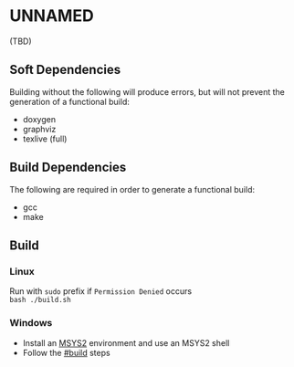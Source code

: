 # UNNAMED
(TBD)


## Soft Dependencies
Building without the following will produce errors, but will not prevent the generation of a functional build:
* doxygen
* graphviz
* texlive (full)


## Build Dependencies
The following are required in order to generate a functional build:
* gcc
* make


## Build
### Linux
Run with ``sudo`` prefix if ``Permission Denied`` occurs <br />
```bash ./build.sh```


### Windows
* Install an [MSYS2](https://www.msys2.org/) environment and use an MSYS2 shell
* Follow the [#build](#build) steps

